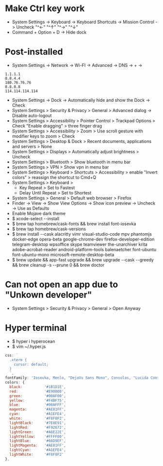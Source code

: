 Make Ctrl key work
=====
* System Settings -> Keyboard -> Keyboard Shortcuts -> Mission Control -> Uncheck "^←" "^↑" "^→" "^↓"
* Command + Option + D -> Hide dock

Post-installed
=====
* System Settings -> Network -> Wi-FI -> Advanced -> DNS -> + ->
```
1.1.1.1
8.8.4.4
180.76.76.76
8.8.8.8
114.114.114.114
```
* System Settings -> Dock -> Automatically hide and show the Dock -> Check
* System Settings > Security & Privacy > General > Advanced dialog -> Disable auto-logout
* System Settings > Accessibility > Pointer Control > Trackpad Options > Check "Enable dragging" > three finger drag
* System Settings > Accessibility > Zoom > Use scroll gesture with modifier keys to zoom > Check
* System Settings > Desktop & Dock > Recent documents, applications and servers > None
* System Settings > Displays > Automatically adjust brightness > Uncheck
* System Settings > Bluetooth > Show bluetooth in menu bar
* System Settings > VPN > Show vpn in menu bar
* System Settings > Keyboard > Shortcuts > Accessibility > enable "Invert colors" > reassign the shortcut to Cmd+Q
* System Settings > Keyboard >
    * Key Repeat > Set to Fastest
    * Delay Until Repeat > Set to Shortest
* System Settings > General > Default web browser > Firefox
* Finder -> View -> Show View Options -> Show icon preview -> Uncheck -> Use as Defaults
* Enable Mojave dark theme
* $ xcode-select --install
* $ brew tap homebrew/cask-fonts && brew install font-iosevka
* $ brew tap homebrew/cask-versions
* $ brew install --cask alacritty vimr visual-studio-code mpv phantomjs docker-edge opera-beta google-chrome-dev firefox-developer-edition telegram-desktop wpsoffice skype teamviewer the-unarchiver krita adobe-acrobat-reader android-platform-tools balenaetcher font-ubuntu font-ubuntu-mono microsoft-remote-desktop-beta
* $ brew update && app-fast upgrade && brew upgrade --cask --greedy && brew cleanup -s --prune 0 && brew doctor

Can not open an app due to "Unkown developer"
=====
* System Settings > Security & Privacy > General > Open Anyway

Hyper terminal
=====
* $ hyper i hyperocean
* $ vim ~/.hyper.js
```js
css: `
  .xterm {
    cursor: default;
  }
  `,
fontFamily: 'Iosevka, Menlo, "DejaVu Sans Mono", Consolas, "Lucida Console", monospace',
colors: {
  black:          '#1B1D1E',
  red:            '#E90000',
  green:          '#00AF00',
  yellow:         '#F4BF75',
  blue:           '#00AFFF',
  magenta:        '#AE81FF',
  cyan:           '#A1EFE4',
  white:          '#F8F8F2',
  lightBlack:     '#7E8E91',
  lightRed:       '#F92672',
  lightGreen:     '#A6E22E',
  lightYellow:    '#FFFF00',
  lightBlue:      '#66D9EF',
  lightMagenta:   '#AE81FF',
  lightCyan:      '#A1EFE4',
  lightWhite:     '#F8F8F2'
},
```
